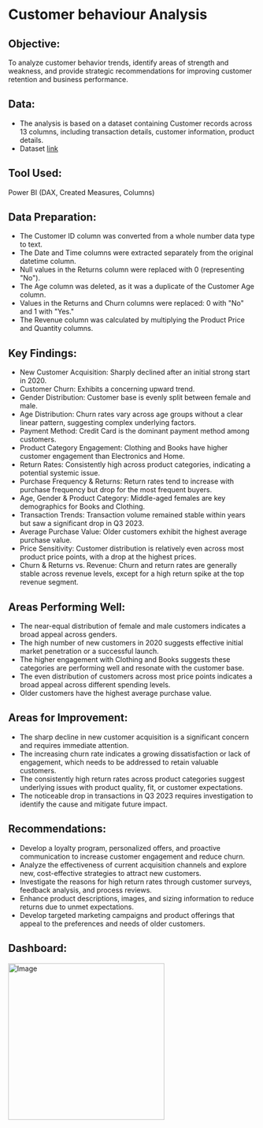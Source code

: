 # Customer behaviour Analysis
## Objective:
To analyze customer behavior trends, identify areas of strength and weakness, and provide strategic recommendations for improving customer retention and business performance.
## Data:
- The analysis is based on a dataset containing Customer records across 13 columns, including transaction details, customer information, product details.
- Dataset [link](https://www.kaggle.com/datasets/bhanupratapbiswas/customer-behavior-analysis)
## Tool Used:
Power BI (DAX, Created Measures, Columns)
## Data Preparation:
- The Customer ID column was converted from a whole number data type to text.
- The Date and Time columns were extracted separately from the original datetime column.
- Null values in the Returns column were replaced with 0 (representing "No").
- The Age column was deleted, as it was a duplicate of the Customer Age column.
- Values in the Returns and Churn columns were replaced: 0 with "No" and 1 with "Yes."
- The Revenue column was calculated by multiplying the Product Price and Quantity columns.
## Key Findings:
- New Customer Acquisition: Sharply declined after an initial strong start in 2020.
- Customer Churn: Exhibits a concerning upward trend.
- Gender Distribution: Customer base is evenly split between female and male.
- Age Distribution: Churn rates vary across age groups without a clear linear pattern, suggesting complex underlying factors.
- Payment Method: Credit Card is the dominant payment method among customers.
- Product Category Engagement: Clothing and Books have higher customer engagement than Electronics and Home.
- Return Rates: Consistently high across product categories, indicating a potential systemic issue.
- Purchase Frequency & Returns: Return rates tend to increase with purchase frequency but drop for the most frequent buyers.
- Age, Gender & Product Category: Middle-aged females are key demographics for Books and Clothing.
- Transaction Trends: Transaction volume remained stable within years but saw a significant drop in Q3 2023.
- Average Purchase Value: Older customers exhibit the highest average purchase value.
- Price Sensitivity: Customer distribution is relatively even across most product price points, with a drop at the highest prices.
- Churn & Returns vs. Revenue: Churn and return rates are generally stable across revenue levels, except for a high return spike at the top revenue segment.
## Areas Performing Well:
- The near-equal distribution of female and male customers indicates a broad appeal across genders.
- The high number of new customers in 2020 suggests effective initial market penetration or a successful launch.
- The higher engagement with Clothing and Books suggests these categories are performing well and resonate with the customer base.
- The even distribution of customers across most price points indicates a broad appeal across different spending levels.
- Older customers have the highest average purchase value.
## Areas for Improvement:
- The sharp decline in new customer acquisition is a significant concern and requires immediate attention.
- The increasing churn rate indicates a growing dissatisfaction or lack of engagement, which needs to be addressed to retain valuable customers.
- The consistently high return rates across product categories suggest underlying issues with product quality, fit, or customer expectations.
- The noticeable drop in transactions in Q3 2023 requires investigation to identify the cause and mitigate future impact.
## Recommendations:
- Develop a loyalty program, personalized offers, and proactive communication to increase customer engagement and reduce churn.
- Analyze the effectiveness of current acquisition channels and explore new, cost-effective strategies to attract new customers.
- Investigate the reasons for high return rates through customer surveys, feedback analysis, and process reviews.
- Enhance product descriptions, images, and sizing information to reduce returns due to unmet expectations.
- Develop targeted marketing campaigns and product offerings that appeal to the preferences and needs of older customers.
## Dashboard:
<img width="317" alt="Image" src="https://github.com/user-attachments/assets/98991daf-efe2-4f3f-b878-dddaa38866fc" />
